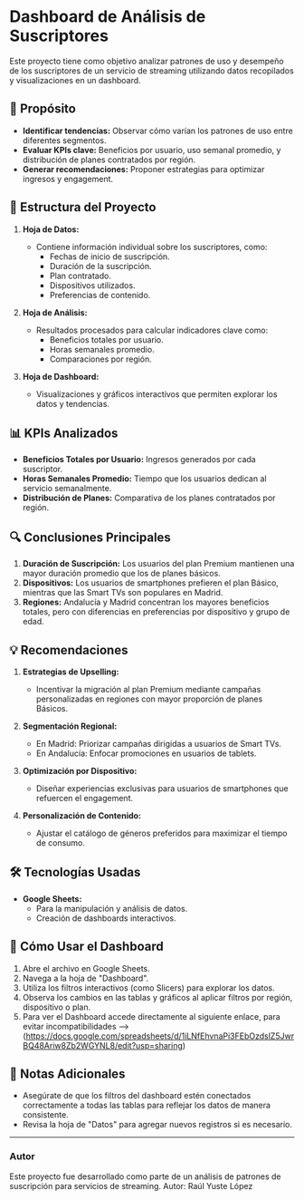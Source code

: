 # Dashboard de Análisis de Suscriptores

Este proyecto tiene como objetivo analizar patrones de uso y desempeño de los suscriptores de un servicio de streaming utilizando datos recopilados y visualizaciones en un dashboard.

## 🚀 Propósito

- **Identificar tendencias:** Observar cómo varían los patrones de uso entre diferentes segmentos.
- **Evaluar KPIs clave:** Beneficios por usuario, uso semanal promedio, y distribución de planes contratados por región.
- **Generar recomendaciones:** Proponer estrategias para optimizar ingresos y engagement.

## 📂 Estructura del Proyecto

1. **Hoja de Datos:**
   - Contiene información individual sobre los suscriptores, como:
     - Fechas de inicio de suscripción.
     - Duración de la suscripción.
     - Plan contratado.
     - Dispositivos utilizados.
     - Preferencias de contenido.

2. **Hoja de Análisis:**
   - Resultados procesados para calcular indicadores clave como:
     - Beneficios totales por usuario.
     - Horas semanales promedio.
     - Comparaciones por región.

3. **Hoja de Dashboard:**
   - Visualizaciones y gráficos interactivos que permiten explorar los datos y tendencias.

## 📊 KPIs Analizados

- **Beneficios Totales por Usuario:** Ingresos generados por cada suscriptor.
- **Horas Semanales Promedio:** Tiempo que los usuarios dedican al servicio semanalmente.
- **Distribución de Planes:** Comparativa de los planes contratados por región.

## 🔍 Conclusiones Principales

1. **Duración de Suscripción:** Los usuarios del plan Premium mantienen una mayor duración promedio que los de planes básicos.
2. **Dispositivos:** Los usuarios de smartphones prefieren el plan Básico, mientras que las Smart TVs son populares en Madrid.
3. **Regiones:** Andalucía y Madrid concentran los mayores beneficios totales, pero con diferencias en preferencias por dispositivo y grupo de edad.

## 💡 Recomendaciones

1. **Estrategias de Upselling:**
   - Incentivar la migración al plan Premium mediante campañas personalizadas en regiones con mayor proporción de planes Básicos.

2. **Segmentación Regional:**
   - En Madrid: Priorizar campañas dirigidas a usuarios de Smart TVs.
   - En Andalucía: Enfocar promociones en usuarios de tablets.

3. **Optimización por Dispositivo:**
   - Diseñar experiencias exclusivas para usuarios de smartphones que refuercen el engagement.

4. **Personalización de Contenido:**
   - Ajustar el catálogo de géneros preferidos para maximizar el tiempo de consumo.

## 🛠️ Tecnologías Usadas

- **Google Sheets:**
  - Para la manipulación y análisis de datos.
  - Creación de dashboards interactivos.

## 🔗 Cómo Usar el Dashboard

1. Abre el archivo en Google Sheets.
2. Navega a la hoja de "Dashboard".
3. Utiliza los filtros interactivos (como Slicers) para explorar los datos.
4. Observa los cambios en las tablas y gráficos al aplicar filtros por región, dispositivo o plan.
5. Para ver el Dashboard accede directamente al siguiente enlace, para evitar incompatibilidades --> (https://docs.google.com/spreadsheets/d/1iLNfEhvnaPi3FEbOzdslZ5JwrBQ48Ariw8Zb2WGYNL8/edit?usp=sharing)

## 📝 Notas Adicionales

- Asegúrate de que los filtros del dashboard estén conectados correctamente a todas las tablas para reflejar los datos de manera consistente.
- Revisa la hoja de "Datos" para agregar nuevos registros si es necesario.

---

### Autor
Este proyecto fue desarrollado como parte de un análisis de patrones de suscripción para servicios de streaming.
Autor: Raúl Yuste López
